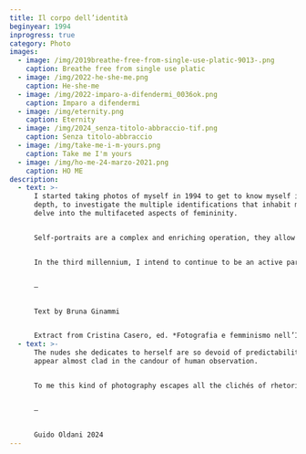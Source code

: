 ```yaml
---
title: Il corpo dell’identità
beginyear: 1994
inprogress: true
category: Photo
images:
  - image: /img/2019breathe-free-from-single-use-platic-9013-.png
    caption: Breathe free from single use platic
  - image: /img/2022-he-she-me.png
    caption: He-she-me
  - image: /img/2022-imparo-a-difendermi_0036ok.png
    caption: Imparo a difendermi
  - image: /img/eternity.png
    caption: Eternity
  - image: /img/2024_senza-titolo-abbraccio-tif.png
    caption: Senza titolo-abbraccio
  - image: /img/take-me-i-m-yours.png
    caption: Take me I'm yours
  - image: /img/ho-me-24-marzo-2021.png
    caption: HO ME
description:
  - text: >-
      I started taking photos of myself in 1994 to get to know myself in greater
      depth, to investigate the multiple identifications that inhabit me and to
      delve into the multifaceted aspects of femininity. 


      Self-portraits are a complex and enriching operation, they allow me to immerse myself completely in the scene I want to represent; in the split second of a shot I find myself being director, actress, and spectator, allowing me to broaden the horizons of my understanding.


      In the third millennium, I intend to continue to be an active participant as a photographer because as Donata Pizzi says, “photography of women is feminist because the personal is political”.


      —


      Text by Bruna Ginammi 


      Extract from Cristina Casero, ed. *Fotografia e femminismo nell’Italia degli anni Settanta: Rispecchiamento, indagine critica e testimonianza* (Milan: postmedia books, 2021), 156–157, ISBN-9788874903023
  - text: >-
      The nudes she dedicates to herself are so devoid of predictability as to
      appear almost clad in the candour of human observation.


      To me this kind of photography escapes all the clichés of rhetorical or erotic nudes, attaining a neo-simplicity. At a time of touristic nudes, Bruna Ginammi knows how to find a representation so bare that it attains a language of its own.


      —


      Guido Oldani 2024
---
```

